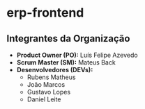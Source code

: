 # erp-frontend

## Integrantes da Organização

- **Product Owner (PO):** Luís Felipe Azevedo
- **Scrum Master (SM):** Mateus Back
- **Desenvolvedores (DEVs):**
  - Rubens Matheus
  - João Marcos
  - Gustavo Lopes
  - Daniel Leite
